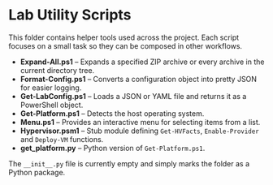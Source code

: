 # Lab Utility Scripts

This folder contains helper tools used across the project. Each script focuses on a small task so they can be composed in other workflows.

- **Expand-All.ps1** – Expands a specified ZIP archive or every archive in the current directory tree.
- **Format-Config.ps1** – Converts a configuration object into pretty JSON for easier logging.
- **Get-LabConfig.ps1** – Loads a JSON or YAML file and returns it as a PowerShell object.
- **Get-Platform.ps1** – Detects the host operating system.
- **Menu.ps1** – Provides an interactive menu for selecting items from a list.
- **Hypervisor.psm1** – Stub module defining `Get-HVFacts`, `Enable-Provider` and `Deploy-VM` functions.
- **get_platform.py** – Python version of `Get-Platform.ps1`.

The `__init__.py` file is currently empty and simply marks the folder as a Python package.
